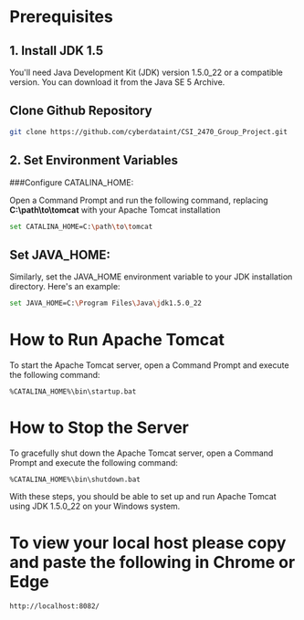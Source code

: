 # Prerequisites
## 1. Install JDK 1.5
You'll need Java Development Kit (JDK) version 1.5.0_22 or a compatible version. You can download it from the Java SE 5 Archive.

## Clone Github Repository 

~~~sh
git clone https://github.com/cyberdataint/CSI_2470_Group_Project.git
~~~

## 2. Set Environment Variables
###Configure CATALINA_HOME:

Open a Command Prompt and run the following command, replacing **C:\path\to\tomcat** with your Apache Tomcat installation 


~~~sh
set CATALINA_HOME=C:\path\to\tomcat
~~~
## Set JAVA_HOME:

Similarly, set the JAVA_HOME environment variable to your JDK installation directory. Here's an example:

~~~sh
set JAVA_HOME=C:\Program Files\Java\jdk1.5.0_22
~~~
# How to Run Apache Tomcat

To start the Apache Tomcat server, open a Command Prompt and execute the following command:

~~~
%CATALINA_HOME%\bin\startup.bat
~~~

# How to Stop the Server
To gracefully shut down the Apache Tomcat server, open a Command Prompt and execute the following command:
~~~
%CATALINA_HOME%\bin\shutdown.bat
~~~
With these steps, you should be able to set up and run Apache Tomcat using JDK 1.5.0_22 on your Windows system.

# To view your local host please copy and paste the following in Chrome or Edge 

~~~
http://localhost:8082/
~~~

